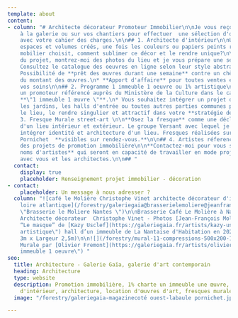 ```yaml
---
template: about
content:
- column: "# Architecte décorateur Promoteur Immobilier\n\nJe vous reçois sur rendez-vous
    à la galerie ou sur vos chantiers pour effectuer  une sélection d'oeuvres en cohérence
    avec votre cahier des charges.\n\n## 1. Architecte d'intérieur\n\nUne fois les
    espaces et volumes créés, une fois les couleurs ou papiers peints retenus, le
    mobilier choisit, comment sublimer ce décor et le rendre unique?\n\n* Parlez-moi
    du projet, montrez-moi des photos du lieu et je vous prépare une selection\n*
    Consultez le catalogue des oeuvres en ligne selon leur style abstrait ou figuratif\n*
    Possibilité de **prêt des œuvres durant une semaine** contre un chèque de caution
    du montant des œuvres.\n* **Apport d'affaire** pour toutes ventes effectuées par
    vos soins\n\n## 2. Programme 1 immeuble 1 oeuvre ou 1% artistique\n\n* Vous êtes
    un promoteur référencé auprès du Ministère de la Culture dans le cadre du programme
    **\"1 immeuble 1 œuvre \"**.\n* Vous souhaitez intégrer un projet d'artiste dans
    les jardins, les halls d'entrée ou toutes autres parties communes pour valoriser
    le lieu, le rendre singulier et attractif dans votre **stratégie de commercialisation**.\n\n![](/forestry/galerie-gaia-fresque-hd_0.jpg)\n\n##
    3. Fresque Murale street-art \n\n**Osez la fresque** comme une déclaration d'identité
    d'un lieu intérieur et extérieur. Le groupe Versant avec lequel je travaille sait
    intégrer identité et architecture d'un lieu. Fresques réalisées sur Nantes et
    Pornichet  **visibles sur rendez-vous.**\n\n## 4. Artistes réferencé-e-s pour
    des projets de promotion immobilière\n\n**Contactez-moi pour vous soumettre des
    noms d'artistes** qui seront en capacité de travailler en mode projet et en amont
    avec vous et les architectes.\n\n## "
  contact:
    display: true
    placeholder: Renseignement projet immobilier - décoration
- contact:
    placeholder: Un message à nous adresser ?
  column: "![café le Molière Christophe Vinet architecte décorateur d'intérieur nantes
    loire atlantique](/forestry/galeriegaia@brasserielemoliere@jeanfrancoismoliere.jpg
    \"Brasserie le Moliere Nantes \")\n\nBrasserie Café Le Molière à Nantes - Réalisation
    Architecte décorateur  Christophe Vinet - Photos [Jean-François Molliere]()\n\n![](/forestry/masque.jpg)\n\nInstallation
    “Le masque” de [Kazy Usclef](https://galeriegaia.fr/artists/kazy-usclef/ \"1%
    artistique\") hall d’un immeuble de La Nantaise d'Habitation en 2021 (Hauteur
    3m x Largeur 2,5m)\n\n![](/forestry/mural-11-compressions-500x200-15000-1.jpg)\n\nInstallation
    Murale par [Olivier Fremont](https://galeriegaia.fr/artists/olivier-fremont/ \"1
    immeuble 1 oeuvre\") "
seo:
  title: Architecture - Galerie Gaïa, galerie d'art contemporain
  heading: Architecture
  type: website
  description: Promotion immobilière, 1% charte un immeuble une œuvre, décoration
    d'intérieur, architecture, location d'œuvres d'art, fresques murales, street art...
  image: "/forestry/galeriegaia-magazinecoté ouest-labaule pornichet.jpg"

---
```

